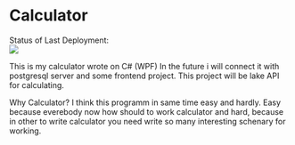 # Calculator

Status of Last Deployment:<br>
<img src="https://github.com/BulatAZ/Calculator/workflows/run_unit_tests/badge.svg?brange=master"><br>

This is my calculator wrote on C# (WPF)
In the future i will connect it with postgresql server and some frontend project. This project will be lake API for calculating.

Why Calculator?
I think this programm in same time easy and hardly. Easy because everebody now how should to work calculator and hard, 
because in other to write calculator you need write so many interesting schenary for working.



